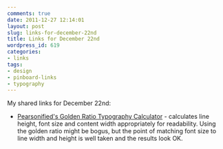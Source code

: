 ```yaml
---
comments: true
date: 2011-12-27 12:14:01
layout: post
slug: links-for-december-22nd
title: Links for December 22nd
wordpress_id: 619
categories:
- links
tags:
- design
- pinboard-links
- typography
---
```


My shared links for December 22nd:






  * [Pearsonified's Golden Ratio Typography Calculator](http://www.pearsonified.com/typography/) - calculates line height, font size and content width appropriately for readability. Using the golden ratio might be bogus, but the point of matching font size to line width and height is well taken and the results look OK.



